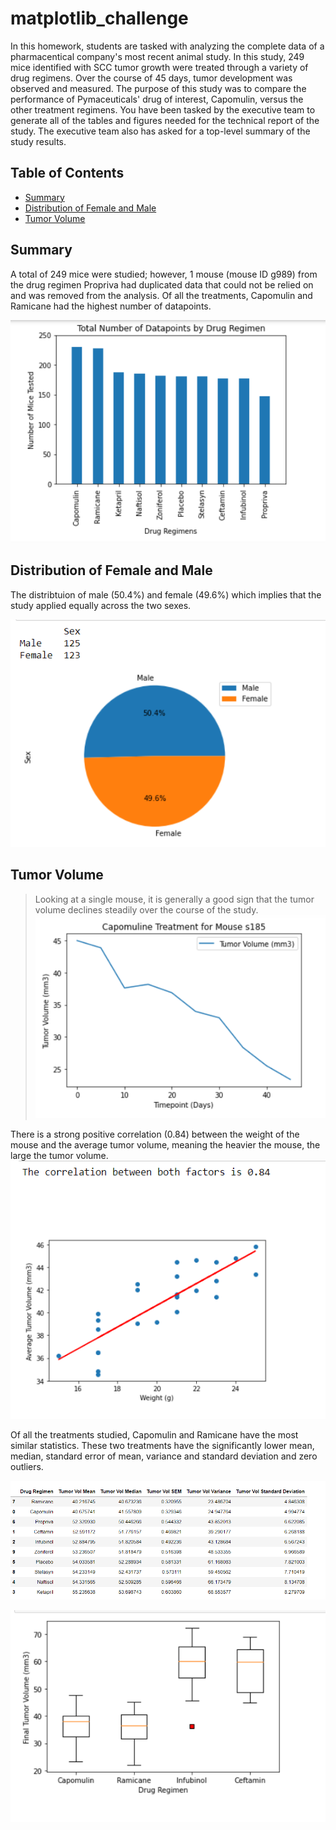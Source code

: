 # matplotlib_challenge
In this homework, students are tasked with analyzing the complete data of a pharmacentical company's most recent animal study.  In this study, 249 mice identified with SCC tumor growth were treated through a variety of drug regimens. Over the course of 45 days, tumor development was observed and measured. The purpose of this study was to compare the performance of Pymaceuticals' drug of interest, Capomulin, versus the other treatment regimens. You have been tasked by the executive team to generate all of the tables and figures needed for the technical report of the study. The executive team also has asked for a top-level summary of the study results.

## Table of Contents ##
* [Summary](https://github.com/adriana-icasiano/pandas-challenge#Summary)
* [Distribution of Female and Male](https://github.com/adriana-icasiano/pandas-challenge#Distribution-of-Female-and-Male)
* [Tumor Volume](https://github.com/adriana-icasiano/pandas-challenge#Tumor-volume)

## Summary
A total of 249 mice were studied; however, 1 mouse (mouse ID g989) from the drug regimen Propriva had duplicated data that could not be relied on and was removed from the analysis. Of all the treatments, Capomulin and Ramicane had the highest number of datapoints.

![](https://github.com/adriana-icasiano/matplotlib_challenge/blob/d307db4d349830a158d3c84ddb85cf58b89ab55f/Images/Total%20Number%20of%20Datapoints%20by%20Drug%20Regimen.PNG)

## Distribution of Female and Male
The distribtuion of male (50.4%) and female (49.6%) which implies that the study applied equally across the two sexes. 

![](https://github.com/adriana-icasiano/matplotlib_challenge/blob/d307db4d349830a158d3c84ddb85cf58b89ab55f/Images/Distribution%20by%20Sex.PNG)

## Tumor Volume 
> Looking at a single mouse, it is generally a good sign that the tumor volume declines steadily over the course of the study.
> ![](https://github.com/adriana-icasiano/matplotlib_challenge/blob/d307db4d349830a158d3c84ddb85cf58b89ab55f/Images/Line%20Plot%20of%20Tumor%20Volume%20for%20%20Single%20Mouse.PNG)

There is a strong positive correlation (0.84) between the weight of the mouse and the average tumor volume, meaning the heavier the mouse, the large the tumor volume.
![](https://github.com/adriana-icasiano/matplotlib_challenge/blob/d307db4d349830a158d3c84ddb85cf58b89ab55f/Images/Correlation%20betwen%20Weight%20and%20Average%20Tumor%20Volume.PNG)

Of all the treatments studied, Capomulin and Ramicane have the most similar statistics. These two treatments have the significantly lower mean, median, standard error of mean, variance and standard deviation and zero outliers.  

![](https://github.com/adriana-icasiano/matplotlib_challenge/blob/c19dc170c1da9fece4c59ace0ad36d900d1c90b8/Images/Statistics.PNG)

![](https://github.com/adriana-icasiano/matplotlib_challenge/blob/d307db4d349830a158d3c84ddb85cf58b89ab55f/Images/Final%20Tumor%20Volume%20Box%20Plot%20by%20Drug%20Regiment.PNG)
